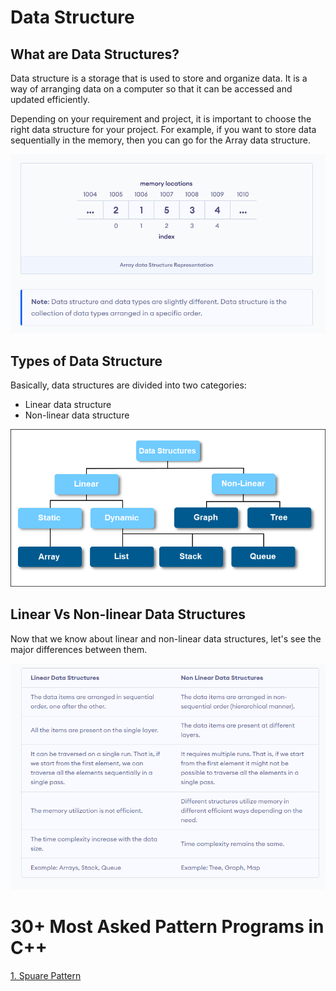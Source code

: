 # Data Structure

## What are Data Structures?

Data structure is a storage that is used to store and organize data. It is a way of arranging data on a computer so that it can be accessed and updated efficiently.

Depending on your requirement and project, it is important to choose the right data structure for your project. For example, if you want to store data sequentially in the memory, then you can go for the Array data structure.

![App Screenshot](/images/intro.png)

## Types of Data Structure

Basically, data structures are divided into two categories:

- Linear data structure
- Non-linear data structure

![App Screenshot](/images/types.png)

## Linear Vs Non-linear Data Structures

Now that we know about linear and non-linear data structures, let's see the major differences between them.

![App Screenshot](/images/linear.png)

# 30+ Most Asked Pattern Programs in C++

[1. Spuare Pattern](<(https://github.com/grajput08/Data-Structure-Algorithm/tree/main/Flow%20Control/pattern)>)
